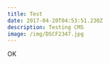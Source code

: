 ```yaml
---
title: Test
date: 2017-04-20T04:53:51.230Z
description: Testing CMS
image: /img/DSCF2347.jpg
---
```


OK